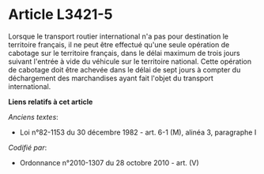 # Article L3421-5

Lorsque le transport routier international n'a pas pour destination le territoire français, il ne peut être effectué qu'une
seule opération de cabotage sur le territoire français, dans le délai maximum de trois jours suivant l'entrée à vide du
véhicule sur le territoire national. Cette opération de cabotage doit être achevée dans le délai de sept jours à compter du
déchargement des marchandises ayant fait l'objet du transport international.

**Liens relatifs à cet article**

_Anciens textes_:

  - Loi n°82-1153 du 30 décembre 1982 - art. 6-1 (M), alinéa 3, paragraphe I

_Codifié par_:

  - Ordonnance n°2010-1307 du 28 octobre 2010 - art. (V)
